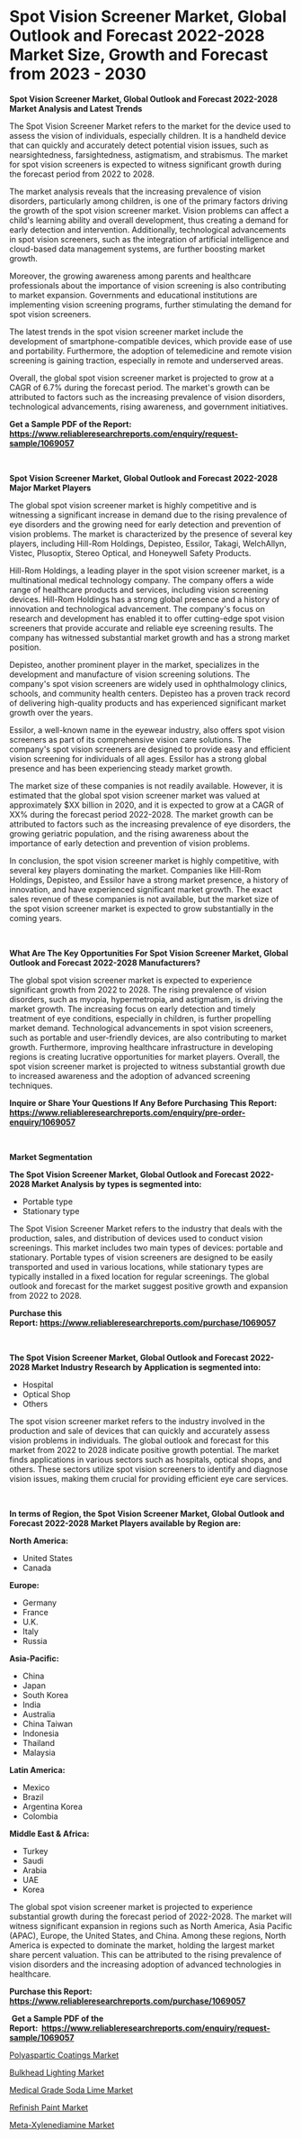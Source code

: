 <p><h1>Spot Vision Screener Market, Global Outlook and Forecast 2022-2028 Market Size, Growth and Forecast from 2023 - 2030</h1></p><p><strong>Spot Vision Screener Market, Global Outlook and Forecast 2022-2028 Market Analysis and Latest Trends</strong></p>
<p><p>The Spot Vision Screener Market refers to the market for the device used to assess the vision of individuals, especially children. It is a handheld device that can quickly and accurately detect potential vision issues, such as nearsightedness, farsightedness, astigmatism, and strabismus. The market for spot vision screeners is expected to witness significant growth during the forecast period from 2022 to 2028.</p><p>The market analysis reveals that the increasing prevalence of vision disorders, particularly among children, is one of the primary factors driving the growth of the spot vision screener market. Vision problems can affect a child's learning ability and overall development, thus creating a demand for early detection and intervention. Additionally, technological advancements in spot vision screeners, such as the integration of artificial intelligence and cloud-based data management systems, are further boosting market growth.</p><p>Moreover, the growing awareness among parents and healthcare professionals about the importance of vision screening is also contributing to market expansion. Governments and educational institutions are implementing vision screening programs, further stimulating the demand for spot vision screeners.</p><p>The latest trends in the spot vision screener market include the development of smartphone-compatible devices, which provide ease of use and portability. Furthermore, the adoption of telemedicine and remote vision screening is gaining traction, especially in remote and underserved areas.</p><p>Overall, the global spot vision screener market is projected to grow at a CAGR of 6.7% during the forecast period. The market's growth can be attributed to factors such as the increasing prevalence of vision disorders, technological advancements, rising awareness, and government initiatives.</p></p>
<p><strong>Get a Sample PDF of the Report:&nbsp; <a href="https://www.reliableresearchreports.com/enquiry/request-sample/1069057">https://www.reliableresearchreports.com/enquiry/request-sample/1069057</a></strong></p>
<p>&nbsp;</p>
<p><strong>Spot Vision Screener Market, Global Outlook and Forecast 2022-2028 Major Market Players</strong></p>
<p><p>The global spot vision screener market is highly competitive and is witnessing a significant increase in demand due to the rising prevalence of eye disorders and the growing need for early detection and prevention of vision problems. The market is characterized by the presence of several key players, including Hill-Rom Holdings, Depisteo, Essilor, Takagi, WelchAllyn, Vistec, Plusoptix, Stereo Optical, and Honeywell Safety Products.</p><p>Hill-Rom Holdings, a leading player in the spot vision screener market, is a multinational medical technology company. The company offers a wide range of healthcare products and services, including vision screening devices. Hill-Rom Holdings has a strong global presence and a history of innovation and technological advancement. The company's focus on research and development has enabled it to offer cutting-edge spot vision screeners that provide accurate and reliable eye screening results. The company has witnessed substantial market growth and has a strong market position.</p><p>Depisteo, another prominent player in the market, specializes in the development and manufacture of vision screening solutions. The company's spot vision screeners are widely used in ophthalmology clinics, schools, and community health centers. Depisteo has a proven track record of delivering high-quality products and has experienced significant market growth over the years.</p><p>Essilor, a well-known name in the eyewear industry, also offers spot vision screeners as part of its comprehensive vision care solutions. The company's spot vision screeners are designed to provide easy and efficient vision screening for individuals of all ages. Essilor has a strong global presence and has been experiencing steady market growth.</p><p>The market size of these companies is not readily available. However, it is estimated that the global spot vision screener market was valued at approximately $XX billion in 2020, and it is expected to grow at a CAGR of XX% during the forecast period 2022-2028. The market growth can be attributed to factors such as the increasing prevalence of eye disorders, the growing geriatric population, and the rising awareness about the importance of early detection and prevention of vision problems.</p><p>In conclusion, the spot vision screener market is highly competitive, with several key players dominating the market. Companies like Hill-Rom Holdings, Depisteo, and Essilor have a strong market presence, a history of innovation, and have experienced significant market growth. The exact sales revenue of these companies is not available, but the market size of the spot vision screener market is expected to grow substantially in the coming years.</p></p>
<p>&nbsp;</p>
<p><strong>What Are The Key Opportunities For Spot Vision Screener Market, Global Outlook and Forecast 2022-2028 Manufacturers?</strong></p>
<p><p>The global spot vision screener market is expected to experience significant growth from 2022 to 2028. The rising prevalence of vision disorders, such as myopia, hypermetropia, and astigmatism, is driving the market growth. The increasing focus on early detection and timely treatment of eye conditions, especially in children, is further propelling market demand. Technological advancements in spot vision screeners, such as portable and user-friendly devices, are also contributing to market growth. Furthermore, improving healthcare infrastructure in developing regions is creating lucrative opportunities for market players. Overall, the spot vision screener market is projected to witness substantial growth due to increased awareness and the adoption of advanced screening techniques.</p></p>
<p><strong>Inquire or Share Your Questions If Any Before Purchasing This Report: <a href="https://www.reliableresearchreports.com/enquiry/pre-order-enquiry/1069057">https://www.reliableresearchreports.com/enquiry/pre-order-enquiry/1069057</a></strong></p>
<p>&nbsp;</p>
<p><strong>Market Segmentation</strong></p>
<p><strong>The Spot Vision Screener Market, Global Outlook and Forecast 2022-2028 Market Analysis by types is segmented into:</strong></p>
<p><ul><li>Portable type</li><li>Stationary type</li></ul></p>
<p><p>The Spot Vision Screener Market refers to the industry that deals with the production, sales, and distribution of devices used to conduct vision screenings. This market includes two main types of devices: portable and stationary. Portable types of vision screeners are designed to be easily transported and used in various locations, while stationary types are typically installed in a fixed location for regular screenings. The global outlook and forecast for the market suggest positive growth and expansion from 2022 to 2028.</p></p>
<p><strong>Purchase this Report:&nbsp;<a href="https://www.reliableresearchreports.com/purchase/1069057">https://www.reliableresearchreports.com/purchase/1069057</a></strong></p>
<p>&nbsp;</p>
<p><strong>The Spot Vision Screener Market, Global Outlook and Forecast 2022-2028 Market Industry Research by Application is segmented into:</strong></p>
<p><ul><li>Hospital</li><li>Optical Shop</li><li>Others</li></ul></p>
<p><p>The spot vision screener market refers to the industry involved in the production and sale of devices that can quickly and accurately assess vision problems in individuals. The global outlook and forecast for this market from 2022 to 2028 indicate positive growth potential. The market finds applications in various sectors such as hospitals, optical shops, and others. These sectors utilize spot vision screeners to identify and diagnose vision issues, making them crucial for providing efficient eye care services.</p></p>
<p>&nbsp;</p>
<p><strong>In terms of Region, the Spot Vision Screener Market, Global Outlook and Forecast 2022-2028 Market Players available by Region are:</strong></p>
<p>
    <p> <strong> North America: </strong>
        <ul>
            <li>United States</li>
            <li>Canada</li>
        </ul>
        </p> 
    <p> <strong> Europe: </strong>
        <ul>
            <li>Germany</li>
            <li>France</li>
            <li>U.K.</li>
            <li>Italy</li>
            <li>Russia</li>
        </ul>
        </p> 
    <p> <strong> Asia-Pacific: </strong>
        <ul>
            <li>China</li>
            <li>Japan</li>
            <li>South Korea</li>
            <li>India</li>
            <li>Australia</li>
            <li>China Taiwan</li>
            <li>Indonesia</li>
            <li>Thailand</li>
            <li>Malaysia</li>
        </ul>
        </p> 
    <p> <strong> Latin America: </strong>
        <ul>
            <li>Mexico</li>
            <li>Brazil</li>
            <li>Argentina Korea</li>
            <li>Colombia</li>
        </ul>
        </p> 
    <p> <strong> Middle East & Africa: </strong>
        <ul>
            <li>Turkey</li>
            <li>Saudi</li>
            <li>Arabia</li>
            <li>UAE</li>
            <li>Korea</li>
        </ul>
    </p>
    </p>
<p><p>The global spot vision screener market is projected to experience substantial growth during the forecast period of 2022-2028. The market will witness significant expansion in regions such as North America, Asia Pacific (APAC), Europe, the United States, and China. Among these regions, North America is expected to dominate the market, holding the largest market share percent valuation. This can be attributed to the rising prevalence of vision disorders and the increasing adoption of advanced technologies in healthcare.</p></p>
<p><strong>Purchase this Report: <a href="https://www.reliableresearchreports.com/purchase/1069057">https://www.reliableresearchreports.com/purchase/1069057</a></strong></p>
<p>&nbsp;<strong>Get a Sample PDF of the Report:&nbsp;&nbsp;<a href="https://www.reliableresearchreports.com/enquiry/request-sample/1069057">https://www.reliableresearchreports.com/enquiry/request-sample/1069057</a></strong></p>
<p><strong></strong></p>
<p><p><a href="https://medium.com/@albertakoss2023/polyaspartic-coatings-market-size-growth-forecast-2023-2030-ddb2acdb345c">Polyaspartic Coatings Market</a></p><p><a href="https://www.linkedin.com/pulse/bulkhead-lighting-market-size-share-global-analysis-report-sdpoe/">Bulkhead Lighting Market</a></p><p><a href="https://www.reportprime.com/medical-grade-soda-lime-r733">Medical Grade Soda Lime Market</a></p><p><a href="https://medium.com/@dinafritsch/refinish-paint-market-size-growth-forecast-2023-2030-369f8313ce97">Refinish Paint Market</a></p><p><a href="https://www.reportprime.com/meta-xylenediamine-r732">Meta-Xylenediamine Market</a></p></p>